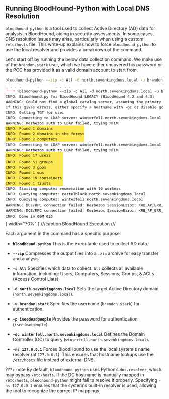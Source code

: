 ## Running BloodHound-Python with Local DNS Resolution

`bloodhound-python` is a tool used to collect Active Directory (AD) data for analysis in BloodHound, aiding in security assessments. In some cases, DNS resolution issues may arise, particularly when using a custom `/etc/hosts` file. This write-up explains how to force `bloodhound-python` to use the local resolver and provides a breakdown of the command.

Let's start off by running the below data collection command. We make use of the `brandon.stark` user, which we have either uncovered his password or the POC has provided it as a valid domain account to start from.

```bash
bloodhound-python --zip -c All -d north.sevenkingdoms.local -u brandon.stark -p iseedeadpeople -dc winterfell.north.sevenkingdoms.local -ns 127.0.0.1
```
![Bloodhound-execution](img\image.png){ width="70%" }
///caption
BloodHound Execution
///

Each argument in the command has a specific purpose:

- **`bloodhound-python`**
This is the executable used to collect AD data.

- **`--zip`**
Compresses the output files into a `.zip` archive for easy transfer and analysis.

- **`-c All`**
Specifies which data to collect. `All` collects all available information, including: Users, Computers, Sessions, Groups, & ACLs (Access Control Lists)

- **`-d north.sevenkingdoms.local`**
Sets the target Active Directory domain (`north.sevenkingdoms.local`).

- **`-u brandon.stark`**
Specifies the username (`brandon.stark`) for authentication.

- **`-p iseedeadpeople`**
Provides the password for authentication (`iseedeadpeople`).

- **`-dc winterfell.north.sevenkingdoms.local`**
Defines the Domain Controller (DC) to query (`winterfell.north.sevenkingdoms.local`).

- **`-ns 127.0.0.1`**
Forces BloodHound to use the local system's name resolver (at `127.0.0.1`). This ensures that hostname lookups use the `/etc/hosts` file instead of external DNS.

???+ note
    By default, `bloodhound-python` uses Python’s `dns.resolver`, which may bypass `/etc/hosts`. If the DC hostname is manually mapped in `/etc/hosts`, `bloodhound-python` might fail to resolve it properly. Specifying `-ns 127.0.0.1` ensures that the system's built-in resolver is used, allowing the tool to recognize the correct IP mappings.